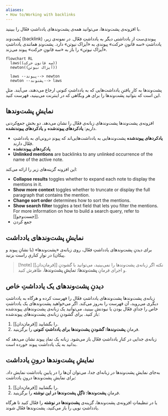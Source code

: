 ```yaml
---
aliases: 
- How to/Working with backlinks
---
```

با افزونه‌ی پشت‌وندها، می‌توانید همه‌ی پشت‌وندهای یادداشتِ فعّال را ببینید.

پُشت‌وَند (backlink) پیوندی‌ست از یادداشتی دیگر به یادداشتِ فعّال. در نمونه‌ی زیر، یادداشتِ «سه قانونِ حرکت» پیوندی به «آیزاک نیوتن» دارد. پشت‌وندِ همانندی یادداشتِ «آیزاک نیوتن» را باز به «سه قانونِ حرکت» پیوند می‌زند.
```mermaid
flowchart RL
  laws((سه قانون حرکت))
  newton((آیزاک نیوتن))

  laws --پیوند--> newton
  newton --پشتوند--> laws
```

پشت‌وندها به کارِ یافتنِ یادداشت‌هایی که به یادداشتِ کنونی ارجاع می‌دهند، می‌آیند. مثلِ این است که بتوانید پشت‌وندها را برای هر وبگاهی که در اینترنت می‌بینید، فهرست کنید.  
## نمایشِ پشت‌وندها
افزونه‌ی پشت‌وندها پشت‌وندهای زبانه‌ی فعّال را نشان می‌دهد. دو بخشِ جمع‌کردنی داریم: **یادکردهای پیوندشده** و **یادکردهای پیوندنشده**.
- **یادکردهای پیوندشده** پشت‌وندهایی به یادداشت‌هایی‌اند که پیوندِ درونی‌ای به یادداشتِ فعّال دارند.
- **یادکردهای پیوندنشده** 
- **Unlinked mentions** are backlinks to any unlinked occurrence of the name of the active note.

این افزونه گزینه‌های زیر را ارائه می‌کند:
- **Collapse results** toggles whether to expand each note to display the mentions in it. 
- **Show more context** toggles whether to truncate or display the full paragraph that contains the mention.
- **Change sort order** determines how to sort the mentions.
- **Show search filter** toggles a text field that lets you filter the mentions. For more information on how to build a search query, refer to [[جست‌وجو]].
- جمع کردن
## نمایشِ پشت‌وندهای یادداشت

برای دیدنِ پشت‌وندهای یادداشتِ فعّال، روی زبانه‌ی «پشت‌وندها» (با نشانِ پیوند و پیکان) در نوارِ کناریِ راست بزنید.

> [!note] نکته
> اگر زبانه‌ی پشت‌وندها را نمی‌بینید، می‌توانید با گشودنِ [[فرمان‌دان]] و اجرای فرمانِ **پشت‌وندها: نمایشِ پشت‌وندها**، ظاهرش کنید.

## دیدنِ پشت‌وندهای یک یادداشتِ خاص

زبانه‌ی پشت‌وندها پشت‌وندهای یادداشتِ فعّال را فهرست کرده و هرگاه به یادداشتِ دیگری می‌روید، آن فهرست را به‌روز می‌کند. اگر می‌خواهید پشت‌وندهای یک یادداشتِ خاص را جدایِ فعّال بودن یا نبودنش ببینید، می‌توانید یک زبانه‌ی پشت‌وندهای پیوندشده باز کنید. 
برای گشودنِ زبانه‌ی پشت‌وندهای پیوندشده: 
1. [[فرمان‌دان]] را بگشایید.
2. فرمانِ **پشت‌وندها: گشودنِ پشت‌وندها برای یادداشتِ کنونی** را برگزینید.

زبانه‌ی جدایی در کنارِ یادداشتِ فعّال باز می‌شود. زبانه یک نمادِ پیوند نشان می‌دهد که بدانید به یک یادداشت پیوند خورده است. 
## نمایشِ ‌پشت‌وندها درونِ یادداشت

به‌جای نمایشِ پشت‌وندها در زبانه‌ای جدا، می‌توان آن‌ها را در پایینِ یادداشت نمایش داد.
برای نمایشِ پشت‌وندها درونِ یادداشت:
1. [[فرمان‌دان]] را بگشایید.
2. فرمانِ **پشت‌وندها: تاگِلِ پشت‌وندها در این نوشته** را برگزینید.

یا در تنظیماتِ افزونه‌ی پشت‌وندها، گزینه‌ی **پشت‌وندها در نوشته** را فعّال کنید تا هرگاه یادداشتِ نویی را باز می‌کنید، پشت‌وندها فعّال شوند.